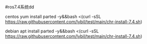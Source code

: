 # 


#ros7.4系统dd

centos
yum install parted -y&&bash <(curl -sSL https://raw.githubusercontent.com/lybil/test/main/chr-install-7.4.sh)

debian
apt install parted -y&&bash <(curl -sSL https://raw.githubusercontent.com/lybil/test/main/chr-install-7.4.sh)
